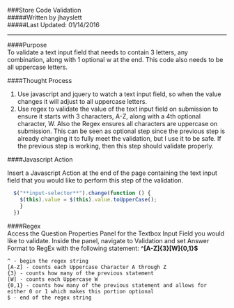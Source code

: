 ###Store Code Validation  
#####Written by jhayslett  
#####Last Updated: 01/14/2016  
___  
####Purpose  
To validate a text input field that needs to contain 3 letters, any combination, along with 1 optional w at the end. This code also needs to be all uppercase letters.  

####Thought Process  

1. Use javascript and jquery to watch a text input field, so when the value changes it will adjust to all uppercase letters.
2. Use regex to validate the value of the text input field on submission to ensure it starts with 3 characters, A-Z, along with a 4th optional character, W. Also the Regex ensures all characters are uppercase on submission. This can be seen as optional step since the previous step is already changing it to fully meet the validation, but I use it to be safe. If the previous step is working, then this step should validate properly.  

####Javascript Action

Insert a Javascript Action at the end of the page containing the text input field that you would like to perform this step of the validation.
```javascript
  $("**input-selector**").change(function () {  
    $(this).value = $(this).value.toUpperCase();  
    }  
  })  
```

####Regex  
Access the Question Properties Panel for the Textbox Input Field you would like to validate. Inside the panel, navigate to Validation and set Answer Format to RegEx with the following statement: **^[A-Z]{3}[W]{0,1}$**  
```  
^ - begin the regex string  
[A-Z] - counts each Uppercase Character A through Z  
{3} - counts how many of the previous statement  
[W] - counts each Uppercase W  
{0,1} - counts how many of the previous statement and allows for either 0 or 1 which makes this portion optional  
$ - end of the regex string  
```  
